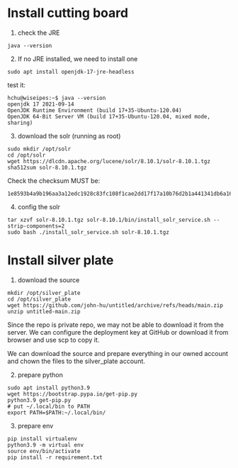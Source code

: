 # Install cutting board

1. check the JRE
```shell
java --version
```

2. If no JRE installed, we need to install one
```shell
sudo apt install openjdk-17-jre-headless
```

test it:
```shell
hchu@wiseipes:~$ java --version
openjdk 17 2021-09-14
OpenJDK Runtime Environment (build 17+35-Ubuntu-120.04)
OpenJDK 64-Bit Server VM (build 17+35-Ubuntu-120.04, mixed mode, sharing)
```

3. download the solr (running as root)
```shell
sudo mkdir /opt/solr
cd /opt/solr
wget https://dlcdn.apache.org/lucene/solr/8.10.1/solr-8.10.1.tgz
sha512sum solr-8.10.1.tgz
```
Check the checksum MUST be:
```shell
1e8593b4a9b196aa3a12edc1928c83fc108f1cae2dd17f17a10b76d2b1a441341db6a165f74bca0f78bfc7fd0d63b30f525221d5725529961212886a50ee6aa7
```

4. config the solr
```shell
tar xzvf solr-8.10.1.tgz solr-8.10.1/bin/install_solr_service.sh --strip-components=2
sudo bash ./install_solr_service.sh solr-8.10.1.tgz
```

# Install silver plate

1. download the source
```shell
mkdir /opt/silver_plate
cd /opt/silver_plate
wget https://github.com/john-hu/untitled/archive/refs/heads/main.zip
unzip untitled-main.zip
```
Since the repo is private repo, we may not be able to download it from the server.
We can configure the deployment key at GitHub or download it from browser and use scp to copy it.

We can download the source and prepare everything in our owned account and chown the files to
the silver_plate account.

2. prepare python
```shell
sudo apt install python3.9
wget https://bootstrap.pypa.io/get-pip.py
python3.9 get-pip.py
# put ~/.local/bin to PATH
export PATH=$PATH:~/.local/bin/
```

3. prepare env
```shell
pip install virtualenv
python3.9 -m virtual env
source env/bin/activate
pip install -r requirement.txt
```

